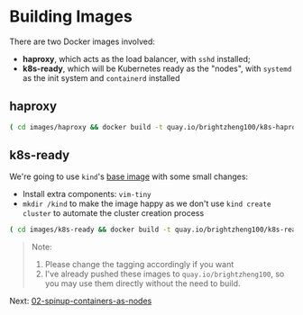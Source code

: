 # Building Images

There are two Docker images involved:

- **haproxy**, which acts as the load balancer, with `sshd` installed;
- **k8s-ready**, which will be Kubernetes ready as the "nodes", with `systemd` as the init system and `containerd` installed

## haproxy

```sh
( cd images/haproxy && docker build -t quay.io/brightzheng100/k8s-haproxy:2.1.7-alpine . )
```

## k8s-ready

We're going to use `kind`'s [base image](https://github.com/kubernetes-sigs/kind/tree/master/images/base) with some small changes:

- Install extra components: `vim-tiny`
- `mkdir /kind` to make the image happy as we don't use `kind create cluster` to automate the cluster creation process

```sh
( cd images/k8s-ready && docker build -t quay.io/brightzheng100/k8s-ready:ubuntu.20.04 . )
```

> Note: 
> 1. Please change the tagging accordingly if you want
> 2. I've already pushed these images to `quay.io/brightzheng100`, so you may use them directly without the need to build.


Next: [02-spinup-containers-as-nodes](02-spinup-containers-as-nodes.md)
